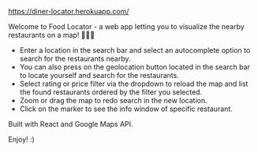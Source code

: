 https://diner-locator.herokuapp.com/

Welcome to Food Locator - a web app letting you to visualize the nearby restaurants on a map! 🍔🍔🍔

- Enter a location in the search bar and select an autocomplete option to search for the restaurants nearby.
- You can also press on the geolocation button located in the search bar to locate yourself and search for the restaurants.
- Select rating or price filter via the dropdown to reload the map and list the found restaurants ordered by the filter you selected.
- Zoom or drag the map to redo search in the new location.
- Click on the marker to see the info window of specific restaurant.


Built with React and Google Maps API.

Enjoy! :)
